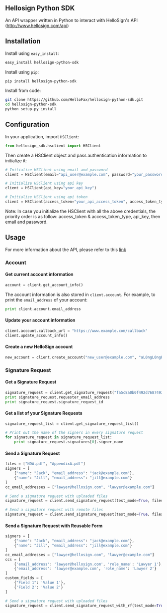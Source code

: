 Hellosign Python SDK
-------------------


An API wrapper written in Python to interact with HelloSign's API (http://www.hellosign.com/api)


## Installation

Install using `easy_install`:

````sh
easy_install hellosign-python-sdk
````

Install using `pip`:

````sh
pip install hellosign-python-sdk
````

Install from code:
````sh
git clone https://github.com/HelloFax/hellosign-python-sdk.git
cd hellosign-python-sdk
python setup.py install
````

## Configuration

In your application, import `HSClient`:

````python
from hellosign_sdk.hsclient import HSClient
````

Then create a HSClient object and pass authentication information to initialize it:

````python
# Initialize HSClient using email and password
client = HSClient(email="api_user@example.com", password="your_password")

# Initialize HSClient using api key
client = HSClient(api_key="your_api_key")

# Initialize HSClient using api token
client = HSClient(access_token="your_api_access_token", access_token_type="Bearer")
````
Note: In case you initialize the HSClient with all the above credentials, the priority order is as follow: access_token & access_token_type, api_key, then email and password.

## Usage

For more information about the API, please refer to this [link](http://hellosign-python-sdk.readthedocs.org/en/latest/)

### Account

#### Get current account information

````python
account = client.get_account_info()
````

The account information is also stored in `client.account`. For example, to print the `email_address` of your account:

````python
print client.account.email_address
````

#### Update your account information

````python
client.account.callback_url = "https://www.example.com/callback"
client.update_account_info()
````

#### Create a new HelloSign account

````python
new_account = client.create_account("new_user@example.com", "aL0ngL0ngPa55w0rd")
````


### Signature Request


#### Get a Signature Request

````python
signature_request = client.get_signature_request("fa5c8a0b0f492d768749333ad6fcc214c111e967")
print signature_request.requester_email_address
print signature_request.signature_request_id
````

#### Get a list of your Signature Requests

````python
signature_request_list = client.get_signature_request_list()

# Print out the name of the signers in every signature request
for signature_request in signature_request_list:
    print signature_request.signatures[0].signer_name
````

#### Send a Signature Request

````python
files = ["NDA.pdf", "AppendixA.pdf"]
signers = [
    {"name": "Jack", "email_address": "jack@example.com"}, 
    {"name": "Jill", "email_address": "jill@example.com"}
]
cc_email_addresses = ["lawyer@hellosign.com", "lawyer@example.com"]

# Send a signature request with uploaded files
signature_request = client.send_signature_request(test_mode=True, files=None, file_urls=["http://www.example.com/download/sample.pdf"], title="NDA with Acme Co.", subject="The NDA we talked about", message="Please sign this NDA and then we can discuss more. Let me know if you have any questions.", signing_redirect_url=None, signers=signers, cc_email_addresses=cc_email_addresses)

# Send a signature request with remote files
signature_request = client.send_signature_request(test_mode=True, files=files, file_urls=None, title="NDA with Acme Co.", subject="The NDA we talked about", message="Please sign this NDA and then we can discuss more. Let me know if you have any questions.", signing_redirect_url=None, signers=signers, cc_email_addresses=cc_email_addresses)
````

#### Send a Signature Request with Reusable Form

````python
signers = [
    {"name": "Jack", "email_address": "jack@example.com"}, 
    {"name": "Jill", "email_address": "jill@example.com"}
]
cc_email_addresses = ["lawyer@hellosign.com", "lawyer@example.com"]
ccs = [
    {'email_address': 'lawyer@hellosign.com', 'role_name': 'Lawyer 1'},
    {'email_address': 'lawyer@example.com', 'role_name': 'Lawyer 2'}
]
custom_fields = [
    {"Field 1": 'Value 1'}, 
    {'Field 2': 'Value 2'}
]

# Send a signature request with uploaded files
signature_request = client.send_signature_request_with_rf(test_mode=True, reusable_form_id="fa5c8a0b0f492d768749333ad6fcc214c111e967", title="NDA with Acme Co.", subject="The NDA we talked about", message="Please sign this NDA and then we can discuss more. Let me know if you have any questions.", signing_redirect_url=None, signers=signers, ccs=ccs, custom_fields=custom_fields)
````
